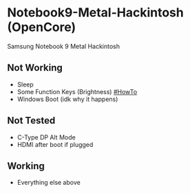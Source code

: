 # Notebook9-Metal-Hackintosh (OpenCore)
Samsung Notebook 9 Metal Hackintosh

## Not Working

- Sleep
- Some Function Keys (Brightness) [#HowTo](https://www.insanelymac.com/forum/topic/305030-guide-how-to-fix-brightness-hotkeys-in-dsdt/)
- Windows Boot (idk why it happens)

## Not Tested

- C-Type DP Alt Mode
- HDMI after boot if plugged

## Working

- Everything else above
